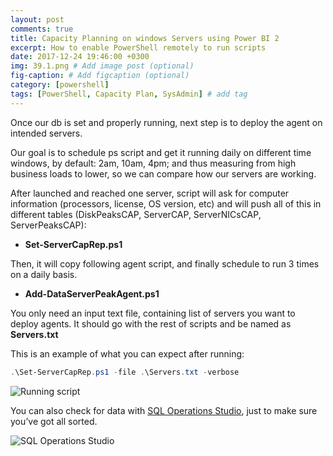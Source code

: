```yaml
---
layout: post
comments: true
title: Capacity Planning on windows Servers using Power BI 2
excerpt: How to enable PowerShell remotely to run scripts
date: 2017-12-24 19:46:00 +0300
img: 39.1.png # Add image post (optional)
fig-caption: # Add figcaption (optional)
category: [powershell]
tags: [PowerShell, Capacity Plan, SysAdmin] # add tag
---
```


Once our db is set and properly running, next step is to deploy the agent on intended servers.

Our goal is to schedule ps script and get it running daily on different time windows, by default: 2am, 10am, 4pm; and thus measuring from high business loads to lower, so we can compare how our servers are working.

After launched and reached one server, script will ask for computer information (processors, license, OS version, etc) and will push all of this in different tables (DiskPeaksCAP, ServerCAP, ServerNICsCAP, ServerPeaksCAP):

* **Set-ServerCapRep.ps1**

Then, it will copy following agent script, and finally schedule to run 3 times on a daily basis.
* **Add-DataServerPeakAgent.ps1**

You only need an input text file, containing list of servers you want to deploy agents. It should go with the rest of scripts and be named as **Servers.txt**

This is an example of what you can expect after running:

```powershell
.\Set-ServerCapRep.ps1 -file .\Servers.txt -verbose
```

![Running script]({{site.baseurl}}/assets/img/39.1.png)

You can also check for data with [SQL Operations Studio](https://eloysalamanca.es/sql/testing-sql-operations-studio), just to make sure you’ve got all sorted.

![SQL Operations Studio]({{site.baseurl}}/assets/img/39.2.png)
